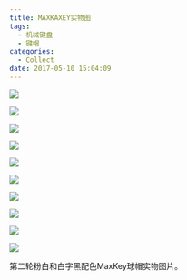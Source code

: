 ```yaml
---
title: MAXKAXEY实物图
tags:
  - 机械键盘
  - 键帽
categories:
  - Collect
date: 2017-05-10 15:04:09
---
```


![](http://image.psdpi.com/photo/SApink/caiSA-1.jpg)

<!-- less -->

![](http://image.psdpi.com/photo/SApink/caiSA-1.jpg)

![](http://image.psdpi.com/photo/SApink/caiSA-2.jpg)

![](http://image.psdpi.com/photo/SApink/caiSA-3.jpg)

![](http://image.psdpi.com/photo/SApink/caiSA-4.jpg)

![](http://image.psdpi.com/photo/SApink/caiSA-5.jpg)

![](http://image.psdpi.com/photo/SApink/caiSA-6.jpg)

![](http://image.psdpi.com/photo/SApink/caiSA-7.jpg)

![](http://image.psdpi.com/photo/SApink/caiSA-8.jpg)

![](http://image.psdpi.com/photo/SApink/caiSA-9.jpg) 

第二轮粉白和白字黑配色MaxKey球帽实物图片。 